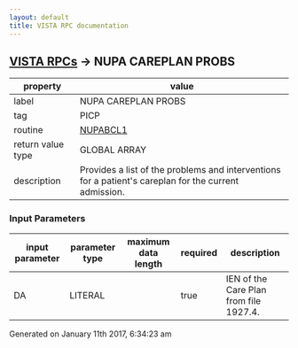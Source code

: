 ```yaml
---
layout: default
title: VISTA RPC documentation
---
```




## [VISTA RPCs](TableOfContent.md) &#8594; NUPA CAREPLAN PROBS 

 property | value 
--- | --- 
 label | NUPA CAREPLAN PROBS
 tag | PICP
 routine | [NUPABCL1](http://code.osehra.org/dox/Routine_NUPABCL1_source.html)
 return value type | GLOBAL ARRAY
 description | Provides a list of the problems and interventions for a patient's careplan for the current admission.

### Input Parameters

| input parameter | parameter type | maximum data length | required | description | 
| --- | --- | --- | --- | --- | 
| DA  | LITERAL |  | true | IEN of the Care Plan from file 1927.4. | 




Generated on January 11th 2017, 6:34:23 am